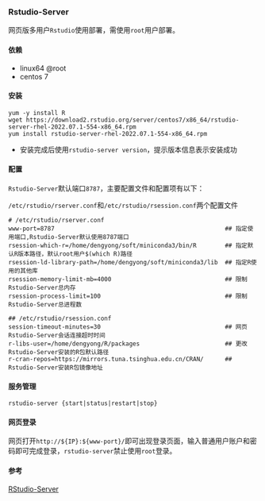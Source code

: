 ### Rstudio-Server

网页版多用户`Rstudio`使用部署，需使用`root`用户部署。

#### 依赖

+ linux64 @root
+ centos 7

#### 安装

```
yum -y install R
wget https://download2.rstudio.org/server/centos7/x86_64/rstudio-server-rhel-2022.07.1-554-x86_64.rpm
yum install rstudio-server-rhel-2022.07.1-554-x86_64.rpm
```

+ 安装完成后使用`rstudio-server version`，提示版本信息表示安装成功

#### 配置

`Rstudio-Server`默认端口`8787`，主要配置文件和配置项有以下：

`/etc/rstudio/rserver.conf`和`/etc/rstudio/rsession.conf`两个配置文件

```
# /etc/rstudio/rserver.conf
www-port=8787                                                ## 指定使用端口,Rstudio-Server默认使用8787端口
rsession-which-r=/home/dengyong/soft/miniconda3/bin/R        ## 指定默认R版本路径，默认root用户$(which R)路径
rsession-ld-library-path=/home/dengyong/soft/miniconda3/lib  ## 指定R使用的其他库
rsession-memory-limit-mb=4000                                ## 限制Rstudio-Server总内存
rsession-process-limit=100                                   ## 限制Rstudio-Server总进程数

## /etc/rstudio/rsession.conf
session-timeout-minutes=30                                   ## 网页Rstudio-Server会话连接超时时间
r-libs-user=/home/dengyong/R/packages                        ## 更改Rstudio-Server安装的R包默认路径
r-cran-repos=https://mirrors.tuna.tsinghua.edu.cn/CRAN/      ## Rstudio-Server安装R包镜像地址

```

#### 服务管理

`rstudio-server {start|status|restart|stop}`

#### 网页登录

网页打开`http://${IP}:${www-port}/`即可出现登录页面，输入普通用户账户和密码即可完成登录，`rstudio-server`禁止使用`root`登录。

#### 参考

[RStudio-Server](https://support.rstudio.com/hc/en-us/sections/200150693-RStudio-Workbench-RStudio-Server)

